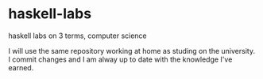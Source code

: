 # haskell-labs
haskell labs on 3 terms, computer science

I will use the same repository working at home as studing on the university. I commit changes and I am alway up to date with the knowledge I've earned.
